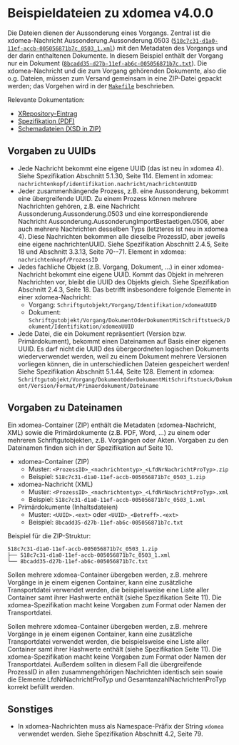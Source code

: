 # Beispieldateien zu xdomea v4.0.0

Die Dateien dienen der Aussonderung eines Vorgangs. Zentral ist die
xdomea-Nachricht Aussonderung.Aussonderung.0503
([`518c7c31-d1a0-11ef-accb-005056871b7c_0503_1.xml`](518c7c31-d1a0-11ef-accb-005056871b7c_0503_1.xml))
mit den Metadaten des Vorgangs und der darin enthaltenen Dokumente. In diesem
Beispiel enthält der Vorgang nur ein Dokument
([`8bcadd35-d27b-11ef-ab6c-005056871b7c.txt`](8bcadd35-d27b-11ef-ab6c-005056871b7c.txt)).
Die xdomea-Nachricht und die zum Vorgang gehörenden Dokumente, also die o.g.
Dateien, müssen zum Versand gemeinsam in eine ZIP-Datei gepackt werden; das
Vorgehen wird in der [`Makefile`](Makefile) beschrieben.

Relevante Dokumentation:

- [XRepository-Eintrag](https://www.xrepository.de/details/urn:xoev-de:xdomea:kosit:standard:xdomea_4.0.0)
- [Spezifikation (PDF)](https://www.xrepository.de/api/xrepository/urn:xoev-de:xdomea:kosit:standard:xdomea_4.0.0:dokument:Spezifikation_zu_xdomea_4.0.0)
- [Schemadateien (XSD in ZIP)](https://www.xrepository.de/api/xrepository/urn:xoev-de:xdomea:kosit:standard:xdomea_4.0.0:xmlschema)

## Vorgaben zu UUIDs

- Jede Nachricht bekommt eine eigene UUID (das ist neu in xdomea 4). Siehe
  Spezifikation Abschnitt 5.1.30, Seite 114. Element in xdomea:
  `nachrichtenkopf/identifikation.nachricht/nachrichtenUUID`
- Jeder zusammenhängende Prozess, z.B. eine Aussonderung, bekommt eine
  übergreifende UUID. Zu einem Prozess können mehrere Nachrichten gehören, z.B.
  eine Nachricht Aussonderung.Aussonderung.0503 und eine korrespondierende
  Nachricht Aussonderung.AussonderungImportBestaetigen.0506, aber auch mehrere
  Nachrichten desselben Typs (letzteres ist neu in xdomea 4). Diese Nachrichten
  bekommen alle dieselbe ProzessID, aber jeweils eine eigene nachrichtenUUID.
  Siehe Spezifikation Abschnitt 2.4.5, Seite 18 und Abschnitt 3.3.13, Seite
  70--71. Element in xdomea: `nachrichtenkopf/ProzessID`
- Jedes fachliche Objekt (z.B. Vorgang, Dokument, ...) in einer xdomea-Nachricht
  bekommt eine eigene UUID. Kommt das Objekt in mehreren Nachrichten vor, bleibt
  die UUID des Objekts gleich. Siehe Spezifikation Abschnitt 2.4.3, Seite 18.
  Das betrifft insbesondere folgende Elemente in einer xdomea-Nachricht:
  - Vorgang: `Schriftgutobjekt/Vorgang/Identifikation/xdomeaUUID`
  - Dokument: `Schriftgutobjekt/Vorgang/DokumentOderDokumentMitSchriftstueck/Dokument/Identifikation/xdomeaUUID`
- Jede Datei, die ein Dokument repräsentiert (Version bzw. Primärdokument),
  bekommt einen Dateinamen auf Basis einer eigenen UUID. Es darf nicht die UUID
  des übergeordneten logischen Dokuments wiederverwendet werden, weil zu einem
  Dokument mehrere Versionen vorliegen können, die in unterschiedlichen Dateien
  gespeichert werden! Siehe Spezifikation Abschnitt 5.1.44, Seite 128. Element
  in xdomea:
  `Schriftgutobjekt/Vorgang/DokumentOderDokumentMitSchriftstueck/Dokument/Version/Format/Primaerdokument/Dateiname`

## Vorgaben zu Dateinamen

Ein xdomea-Container (ZIP) enthält die Metadaten (xdomea-Nachricht, XML) sowie
die Primärdokumente (z.B. PDF, Word, ...) zu einem oder mehreren
Schriftgutobjekten, z.B. Vorgängen oder Akten. Vorgaben zu den Dateinamen finden
sich in der Spezifikation auf Seite 10.

- xdomea-Container (ZIP)
  - Muster: `<ProzessID>_<nachrichtentyp>_<LfdNrNachrichtProTyp>.zip`
  - Beispiel: `518c7c31-d1a0-11ef-accb-005056871b7c_0503_1.zip`
- xdomea-Nachricht (XML)
  - Muster: `<ProzessID>_<nachrichtentyp>_<LfdNrNachrichtProTyp>.xml`
  - Beispiel: `518c7c31-d1a0-11ef-accb-005056871b7c_0503_1.xml`
- Primärdokumente (Inhaltsdateien)
  - Muster: `<UUID>.<ext>` oder `<UUID>_<Betreff>.<ext>`
  - Beispiel: `8bcadd35-d27b-11ef-ab6c-005056871b7c.txt`

Beispiel für die ZIP-Struktur:

~~~
518c7c31-d1a0-11ef-accb-005056871b7c_0503_1.zip
├── 518c7c31-d1a0-11ef-accb-005056871b7c_0503_1.xml
└── 8bcadd35-d27b-11ef-ab6c-005056871b7c.txt
~~~

Sollen mehrere xdomea-Container übergeben werden, z.B. mehrere Vorgänge in je
einem eigenen Container, kann eine zusätzliche Transportdatei verwendet werden,
die beispielsweise eine Liste aller Container samt ihrer Hashwerte enthält
(siehe Spezifikation Seite 11). Die xdomea-Spezifikation macht keine Vorgaben
zum Format oder Namen der Transportdatei.

Sollen mehrere xdomea-Container übergeben werden, z.B. mehrere Vorgänge in je
einem eigenen Container, kann eine zusätzliche Transportdatei verwendet werden,
die beispielsweise eine Liste aller Container samt ihrer Hashwerte enthält
(siehe Spezifikation Seite 11). Die xdomea-Spezifikation macht keine Vorgaben
zum Format oder Namen der Transportdatei. Außerdem sollten in diesem Fall die
übergreifende ProzessID in allen zusammengehörigen Nachrichten identisch sein
sowie die Elemente LfdNrNachrichtProTyp und GesamtanzahlNachrichtenProTyp
korrekt befüllt werden.

## Sonstiges

- In xdomea-Nachrichten muss als Namespace-Präfix der String `xdomea` verwendet
  werden. Siehe Spezifikation Abschnitt 4.2, Seite 79.
